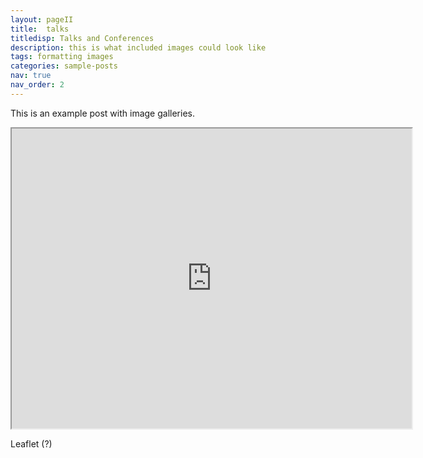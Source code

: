 ```yaml
---
layout: pageII
title:  talks
titledisp: Talks and Conferences
description: this is what included images could look like
tags: formatting images
categories: sample-posts
nav: true
nav_order: 2
---
```

This is an example post with image galleries.

<iframe src="https://www.google.com/maps/d/u/0/embed?mid=1ZUGyEz0YdJGIT4ADAWnAZv6qLwp1rzY&ehbc=2E312F" width="640" height="480"></iframe>

Leaflet (?)

<div id="map" style="width: 1200px; height: 400px;"></div>

<script>

	const map = L.map('map').setView([51.505, -0.09], 13);

	const tiles = L.tileLayer('https://tile.openstreetmap.org/{z}/{x}/{y}.png', {
		maxZoom: 19,
		attribution: '&copy; <a href="http://www.openstreetmap.org/copyright">OpenStreetMap</a>'
	}).addTo(map);

    const markers = L.markerClusterGroup({
    			showCoverageOnHover: false,
    			maxClusterRadius: 80
    			});


</script>

<!-- 
<script type="text/javascript">
    
var addressPoints = [
  [
    "Berkeley CA, USA",
    37.8708393,
    -122.2728638
  ],
  [
    "London, UK",
    51.5073219,
    -0.1276473
  ],
  [
    "San Francisco, California",
    37.7792808,
    -122.4192362
  ],
  [
    "Los Angeles, CA",
    34.0543942,
    -118.2439408
  ]
];
            
var tiles = L.tileLayer('http://server.arcgisonline.com/ArcGIS/rest/services/World_Street_Map/MapServer/tile/{z}/{y}/{x}', 
{maxZoom: 18,
attribution: 'Tiles &copy; Esri &mdash; Source: Esri, DeLorme, NAVTEQ, USGS, Intermap, iPC, NRCAN, Esri Japan, METI, Esri China (Hong Kong), Esri (Thailand), TomTom, 2012'}),
latlng = L.latLng(30, 10);
    		
var map = L.map('map', {center: latlng, zoom: 0.7, layers: [tiles]});

var markers = L.markerClusterGroup({
    			showCoverageOnHover: false,
    			maxClusterRadius: 80
    			});

for (var i = 0; i < addressPoints.length; i++) {
    			var a = addressPoints[i];
    			var title = a[0];
    			var marker = L.marker(new L.LatLng(a[1], a[2]), { title: title });
    			marker.bindPopup(title);
    			markers.addLayer(marker);
    		}

map.addLayer(markers);
map.zoomIn();
    	
</script>
-->

